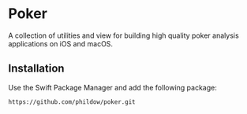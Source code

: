 # Poker

A collection of utilities and view for building high quality poker analysis applications on iOS and macOS.

## Installation

Use the Swift Package Manager and add the following package:

```
https://github.com/phildow/poker.git
```

